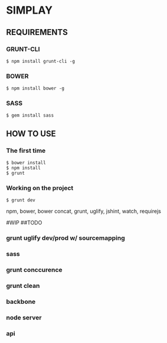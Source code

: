 # SIMPLAY

## REQUIREMENTS
### GRUNT-CLI
	$ npm install grunt-cli -g
### BOWER
	$ npm install bower -g
### SASS
	$ gem install sass


## HOW TO USE
### The first time
	$ bower install                         
	$ npm install                          
	$ grunt                                  
### Working on the project                                 
	$ grunt dev



npm, bower, bower concat, grunt, uglify, jshint, watch, requirejs


#WIP
##TODO
### grunt uglify dev/prod w/ sourcemapping
### sass
### grunt conccurence
### grunt clean
### backbone
### node server
### api 